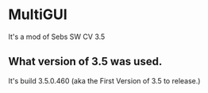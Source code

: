 # MultiGUI
It's a mod of Sebs SW CV 3.5
## What version of 3.5 was used.
It's build 3.5.0.460 (aka the First Version of 3.5 to release.)
